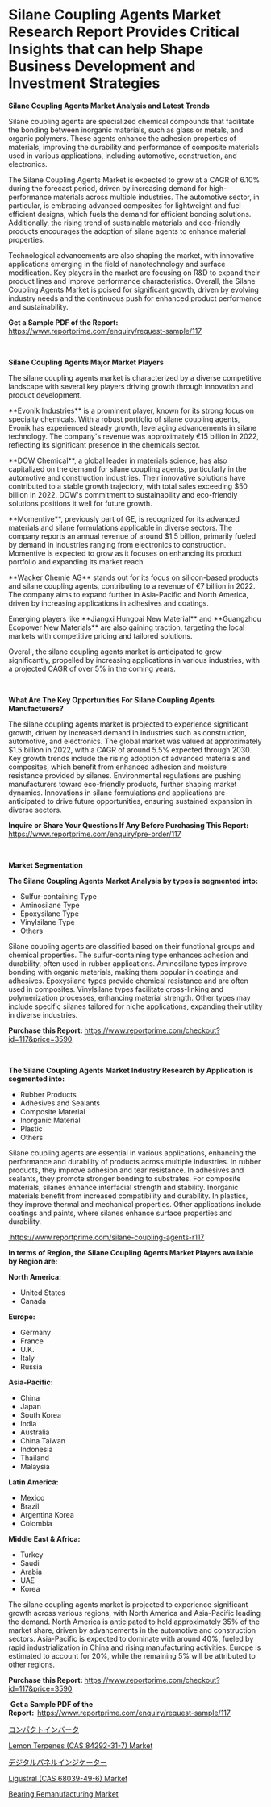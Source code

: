 <p><h1>Silane Coupling Agents Market Research Report Provides Critical Insights that can help Shape Business Development and Investment Strategies</h1></p><p><strong>Silane Coupling Agents Market Analysis and Latest Trends</strong></p>
<p><p>Silane coupling agents are specialized chemical compounds that facilitate the bonding between inorganic materials, such as glass or metals, and organic polymers. These agents enhance the adhesion properties of materials, improving the durability and performance of composite materials used in various applications, including automotive, construction, and electronics.</p><p>The Silane Coupling Agents Market is expected to grow at a CAGR of 6.10% during the forecast period, driven by increasing demand for high-performance materials across multiple industries. The automotive sector, in particular, is embracing advanced composites for lightweight and fuel-efficient designs, which fuels the demand for efficient bonding solutions. Additionally, the rising trend of sustainable materials and eco-friendly products encourages the adoption of silane agents to enhance material properties.</p><p>Technological advancements are also shaping the market, with innovative applications emerging in the field of nanotechnology and surface modification. Key players in the market are focusing on R&D to expand their product lines and improve performance characteristics. Overall, the Silane Coupling Agents Market is poised for significant growth, driven by evolving industry needs and the continuous push for enhanced product performance and sustainability.</p></p>
<p><strong>Get a Sample PDF of the Report:&nbsp;</strong> <a href="https://www.reportprime.com/enquiry/request-sample/117">https://www.reportprime.com/enquiry/request-sample/117</a></p>
<p>&nbsp;</p>
<p><strong>Silane Coupling Agents Major Market Players</strong></p>
<p><p>The silane coupling agents market is characterized by a diverse competitive landscape with several key players driving growth through innovation and product development. </p><p>**Evonik Industries** is a prominent player, known for its strong focus on specialty chemicals. With a robust portfolio of silane coupling agents, Evonik has experienced steady growth, leveraging advancements in silane technology. The company's revenue was approximately €15 billion in 2022, reflecting its significant presence in the chemicals sector.</p><p>**DOW Chemical**, a global leader in materials science, has also capitalized on the demand for silane coupling agents, particularly in the automotive and construction industries. Their innovative solutions have contributed to a stable growth trajectory, with total sales exceeding $50 billion in 2022. DOW's commitment to sustainability and eco-friendly solutions positions it well for future growth.</p><p>**Momentive**, previously part of GE, is recognized for its advanced materials and silane formulations applicable in diverse sectors. The company reports an annual revenue of around $1.5 billion, primarily fueled by demand in industries ranging from electronics to construction. Momentive is expected to grow as it focuses on enhancing its product portfolio and expanding its market reach.</p><p>**Wacker Chemie AG** stands out for its focus on silicon-based products and silane coupling agents, contributing to a revenue of €7 billion in 2022. The company aims to expand further in Asia-Pacific and North America, driven by increasing applications in adhesives and coatings.</p><p>Emerging players like **Jiangxi Hungpai New Material** and **Guangzhou Ecopower New Materials** are also gaining traction, targeting the local markets with competitive pricing and tailored solutions.</p><p>Overall, the silane coupling agents market is anticipated to grow significantly, propelled by increasing applications in various industries, with a projected CAGR of over 5% in the coming years.</p></p>
<p>&nbsp;</p>
<p><strong>What Are The Key Opportunities For Silane Coupling Agents Manufacturers?</strong></p>
<p><p>The silane coupling agents market is projected to experience significant growth, driven by increased demand in industries such as construction, automotive, and electronics. The global market was valued at approximately $1.5 billion in 2022, with a CAGR of around 5.5% expected through 2030. Key growth trends include the rising adoption of advanced materials and composites, which benefit from enhanced adhesion and moisture resistance provided by silanes. Environmental regulations are pushing manufacturers toward eco-friendly products, further shaping market dynamics. Innovations in silane formulations and applications are anticipated to drive future opportunities, ensuring sustained expansion in diverse sectors.</p></p>
<p><strong>Inquire or Share Your Questions If Any Before Purchasing This Report:</strong> <a href="https://www.reportprime.com/enquiry/pre-order/117">https://www.reportprime.com/enquiry/pre-order/117</a></p>
<p>&nbsp;</p>
<p><strong>Market Segmentation</strong></p>
<p><strong>The Silane Coupling Agents Market Analysis by types is segmented into:</strong></p>
<p><ul><li>Sulfur-containing Type</li><li>Aminosilane Type</li><li>Epoxysilane Type</li><li>Vinylsilane Type</li><li>Others</li></ul></p>
<p><p>Silane coupling agents are classified based on their functional groups and chemical properties. The sulfur-containing type enhances adhesion and durability, often used in rubber applications. Aminosilane types improve bonding with organic materials, making them popular in coatings and adhesives. Epoxysilane types provide chemical resistance and are often used in composites. Vinylsilane types facilitate cross-linking and polymerization processes, enhancing material strength. Other types may include specific silanes tailored for niche applications, expanding their utility in diverse industries.</p></p>
<p><strong>Purchase this Report:&nbsp;</strong><a href="https://www.reportprime.com/checkout?id=117&price=3590">https://www.reportprime.com/checkout?id=117&price=3590</a></p>
<p>&nbsp;</p>
<p><strong>The Silane Coupling Agents Market Industry Research by Application is segmented into:</strong></p>
<p><ul><li>Rubber Products</li><li>Adhesives and Sealants</li><li>Composite Material</li><li>Inorganic Material</li><li>Plastic</li><li>Others</li></ul></p>
<p><p>Silane coupling agents are essential in various applications, enhancing the performance and durability of products across multiple industries. In rubber products, they improve adhesion and tear resistance. In adhesives and sealants, they promote stronger bonding to substrates. For composite materials, silanes enhance interfacial strength and stability. Inorganic materials benefit from increased compatibility and durability. In plastics, they improve thermal and mechanical properties. Other applications include coatings and paints, where silanes enhance surface properties and durability.</p></p>
<p><a href="https://www.reportprime.com/silane-coupling-agents-r117">&nbsp;https://www.reportprime.com/silane-coupling-agents-r117</a></p>
<p><strong>In terms of Region, the Silane Coupling Agents Market Players available by Region are:</strong></p>
<p>
    <p> <strong> North America: </strong>
        <ul>
            <li>United States</li>
            <li>Canada</li>
        </ul>
        </p> 
    <p> <strong> Europe: </strong>
        <ul>
            <li>Germany</li>
            <li>France</li>
            <li>U.K.</li>
            <li>Italy</li>
            <li>Russia</li>
        </ul>
        </p> 
    <p> <strong> Asia-Pacific: </strong>
        <ul>
            <li>China</li>
            <li>Japan</li>
            <li>South Korea</li>
            <li>India</li>
            <li>Australia</li>
            <li>China Taiwan</li>
            <li>Indonesia</li>
            <li>Thailand</li>
            <li>Malaysia</li>
        </ul>
        </p> 
    <p> <strong> Latin America: </strong>
        <ul>
            <li>Mexico</li>
            <li>Brazil</li>
            <li>Argentina Korea</li>
            <li>Colombia</li>
        </ul>
        </p> 
    <p> <strong> Middle East & Africa: </strong>
        <ul>
            <li>Turkey</li>
            <li>Saudi</li>
            <li>Arabia</li>
            <li>UAE</li>
            <li>Korea</li>
        </ul>
    </p>
    </p>
<p><p>The silane coupling agents market is projected to experience significant growth across various regions, with North America and Asia-Pacific leading the demand. North America is anticipated to hold approximately 35% of the market share, driven by advancements in the automotive and construction sectors. Asia-Pacific is expected to dominate with around 40%, fueled by rapid industrialization in China and rising manufacturing activities. Europe is estimated to account for 20%, while the remaining 5% will be attributed to other regions.</p></p>
<p><strong>Purchase this Report: </strong><a href="https://www.reportprime.com/checkout?id=117&price=3590">https://www.reportprime.com/checkout?id=117&price=3590</a></p>
<p>&nbsp;<strong>Get a Sample PDF of the Report:&nbsp;&nbsp;</strong><a href="https://www.reportprime.com/enquiry/request-sample/117">https://www.reportprime.com/enquiry/request-sample/117</a></p>
<p><strong></strong></p>
<p><p><a href="https://medium.com/@qarpaiop35/%E4%BB%A5%E4%B8%8B%E3%81%AF%E6%97%A5%E6%9C%AC%E8%AA%9E%E3%81%AB%E7%BF%BB%E8%A8%B3%E3%81%97%E3%81%9F%E6%96%87%E7%AB%A0%E3%81%A7%E3%81%99-%E3%82%B0%E3%83%AD%E3%83%BC%E3%83%90%E3%83%AB%E3%82%B3%E3%83%B3%E3%83%91%E3%82%AF%E3%83%88%E3%82%A4%E3%83%B3%E3%83%90%E3%83%BC%E3%82%BF%E5%B8%82%E5%A0%B4%E3%81%AE%E3%82%B7%E3%82%A7%E3%82%A2%E3%81%A8%E6%88%90%E9%95%B7%E6%A9%9F%E4%BC%9A-%E3%81%9D%E3%81%97%E3%81%A6%E5%B8%82%E5%A0%B4%E8%A6%8F%E6%A8%A1%E3%81%AF-2024%E5%B9%B4%E3%81%8B%E3%82%892031%E5%B9%B4%E3%81%BE%E3%81%A7%E3%81%AE%E6%9C%9F%E9%96%93%E3%81%AB%E3%81%8A%E3%81%84%E3%81%A6%E5%B9%B4%E5%B9%B3%E5%9D%87%E6%88%90%E9%95%B7%E7%8E%87-cagr-4-9-%E3%81%A7%E6%88%90%E9%95%B7%E3%81%97%E3%81%A6%E3%81%84%E3%81%BE%E3%81%99-0f99e56519ac">コンパクトインバータ</a></p><p><a href="https://issuu.com/reportprime-2/docs/lemon-terpenes-cas-84292-31-7-marke_f5ad9335c6443d">Lemon Terpenes (CAS 84292-31-7) Market</a></p><p><a href="https://medium.com/@qarpaiop35/%E4%B8%96%E7%95%8C%E3%81%AE%E3%83%87%E3%82%B8%E3%82%BF%E3%83%AB%E3%83%91%E3%83%8D%E3%83%AB%E6%8C%87%E7%A4%BA%E5%99%A8%E5%B8%82%E5%A0%B4-%E8%A3%BD%E5%93%81%E3%82%BF%E3%82%A4%E3%83%97-%E9%9B%BB%E5%9C%A7-%E9%9B%BB%E6%B5%81%E5%85%A5%E5%8A%9B-%E3%83%AD%E3%83%BC%E3%83%89%E3%82%BB%E3%83%AB%E5%85%A5%E5%8A%9B-%E3%83%91%E3%83%AB%E3%82%B9%E5%85%A5%E5%8A%9B-%E6%B8%A9%E5%BA%A6%E5%85%A5%E5%8A%9B-%E3%82%A8%E3%83%B3%E3%83%89%E3%83%A6%E3%83%BC%E3%82%B6%E3%83%BC-%E5%9C%B0%E5%9F%9F%E3%82%92%E4%B8%AD%E5%BF%83%E3%81%AB%E3%81%97%E3%81%9F%E5%88%86%E6%9E%90%E3%81%A8%E4%BA%88%E6%B8%AC-2024%E5%B9%B4%E3%81%8B%E3%82%892031%E5%B9%B4%E3%81%BE%E3%81%A7-3c40bafa3f0a">デジタルパネルインジケーター</a></p><p><a href="https://issuu.com/reportprime-2/docs/ligustral-cas-68039-49-6-market-siz_a70fb16ab3c81c">Ligustral (CAS 68039-49-6) Market</a></p><p><a href="https://medium.com/@qomarcintya76/global-bearing-remanufacturing-market-trends-and-innovations-a-forward-looking-analysis-2024-9b8e99b3c065">Bearing Remanufacturing Market</a></p></p>